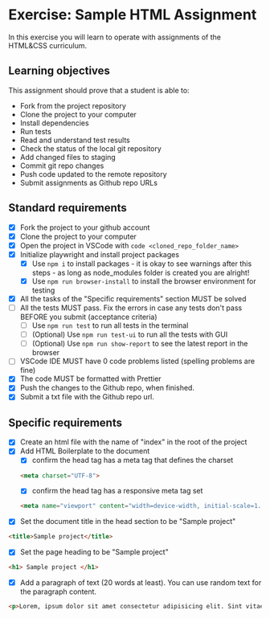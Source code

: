 # Exercise: Sample HTML Assignment

In this exercise you will learn to operate with assignments of the HTML&CSS curriculum.

## Learning objectives

This assignment should prove that a student is able to:

- Fork from the project repository
- Clone the project to your computer
- Install dependencies
- Run tests
- Read and understand test results
- Check the status of the local git repository
- Add changed files to staging
- Commit git repo changes
- Push code updated to the remote repository
- Submit assignments as Github repo URLs

## Standard requirements

- [X] Fork the project to your github account
- [X] Clone the project to your computer
- [X] Open the project in VSCode with `code <cloned_repo_folder_name>`
- [X] Initialize playwright and install project packages
  - [X] Use `npm i` to install packages
        - it is okay to see warnings after this steps - as long as node_modules folder is created you are alright!
  - [X] Use `npm run browser-install` to install the browser environment for testing 
- [X] All the tasks of the "Specific requirements" section MUST be solved
- [ ] All the tests MUST pass. Fix the errors in case any tests don't pass BEFORE you submit (acceptance criteria)
  - [ ] Use `npm run test` to run all tests in the terminal
  - [ ] (Optional) Use `npm run test-ui` to run all the tests with GUI
  - [ ] (Optional) Use `npm run show-report` to see the latest report in the browser
- [ ] VSCode IDE MUST have 0 code problems listed (spelling problems are fine)
- [X] The code MUST be formatted with Prettier
- [X] Push the changes to the Github repo, when finished.
- [X] Submit a txt file with the Github repo url.

## Specific requirements

- [X] Create an html file with the name of "index" in the root of the project
- [X] Add HTML Boilerplate to the document
  - [X] confirm the head tag has a meta tag that defines the charset
        
  ```html 
  <meta charset="UTF-8">
  ```
  - [X] confirm the head tag has a responsive meta tag set
  ```html 
  <meta name="viewport" content="width=device-width, initial-scale=1.0">
  ```
- [X] Set the document title in the head section to be "Sample project"
```html
<title>Sample project</title>
```
- [X] Set the page heading to be "Sample project"
```html 
<h1> Sample project </h1>
```
- [X] Add a paragraph of text (20 words at least). You can use random text for the paragraph content.
```html 
<p>Lorem, ipsum dolor sit amet consectetur adipisicing elit. Sint vitae, libero quae quasi nemo dignissimos consectetur cumque. Ipsum laborum libero iure.</p>
```
